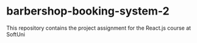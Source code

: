 # barbershop-booking-system-2
This repository contains the project assignment for the React.js course at SoftUni

